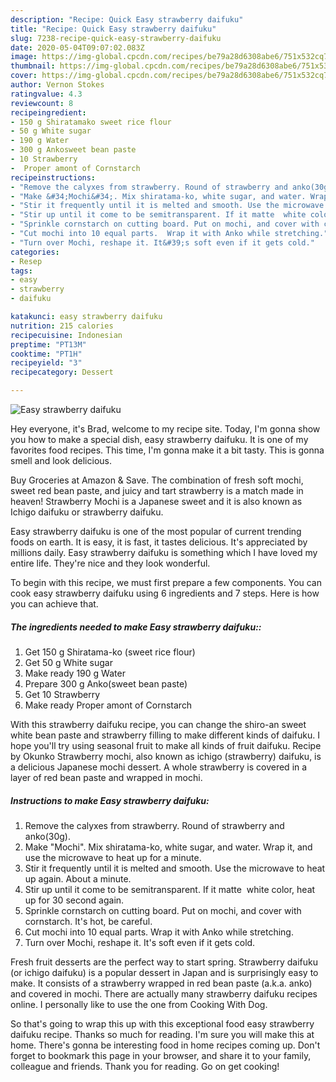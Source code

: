 ```yaml
---
description: "Recipe: Quick Easy strawberry daifuku"
title: "Recipe: Quick Easy strawberry daifuku"
slug: 7238-recipe-quick-easy-strawberry-daifuku
date: 2020-05-04T09:07:02.083Z
image: https://img-global.cpcdn.com/recipes/be79a28d6308abe6/751x532cq70/easy-strawberry-daifuku-recipe-main-photo.jpg
thumbnail: https://img-global.cpcdn.com/recipes/be79a28d6308abe6/751x532cq70/easy-strawberry-daifuku-recipe-main-photo.jpg
cover: https://img-global.cpcdn.com/recipes/be79a28d6308abe6/751x532cq70/easy-strawberry-daifuku-recipe-main-photo.jpg
author: Vernon Stokes
ratingvalue: 4.3
reviewcount: 8
recipeingredient:
- 150 g Shiratamako sweet rice flour
- 50 g White sugar
- 190 g Water
- 300 g Ankosweet bean paste
- 10 Strawberry
-  Proper amont of Cornstarch
recipeinstructions:
- "Remove the calyxes from strawberry. Round of strawberry and anko(30g)."
- "Make &#34;Mochi&#34;. Mix shiratama-ko, white sugar, and water. Wrap it, and use the microwave to heat up for a minute."
- "Stir it frequently until it is melted and smooth. Use the microwave to heat up again. About a minute."
- "Stir up until it come to be semitransparent. If it matte  white color, heat up for 30 second again."
- "Sprinkle cornstarch on cutting board. Put on mochi, and cover with cornstarch. It&#39;s hot, be careful."
- "Cut mochi into 10 equal parts.  Wrap it with Anko while stretching."
- "Turn over Mochi, reshape it. It&#39;s soft even if it gets cold."
categories:
- Resep
tags:
- easy
- strawberry
- daifuku

katakunci: easy strawberry daifuku
nutrition: 215 calories
recipecuisine: Indonesian
preptime: "PT13M"
cooktime: "PT1H"
recipeyield: "3"
recipecategory: Dessert

---
```



![Easy strawberry daifuku](https://img-global.cpcdn.com/recipes/be79a28d6308abe6/751x532cq70/easy-strawberry-daifuku-recipe-main-photo.jpg)

Hey everyone, it's Brad, welcome to my recipe site. Today, I'm gonna show you how to make a special dish, easy strawberry daifuku. It is one of my favorites food recipes. This time, I'm gonna make it a bit tasty. This is gonna smell and look delicious.

Buy Groceries at Amazon &amp; Save. The combination of fresh soft mochi, sweet red bean paste, and juicy and tart strawberry is a match made in heaven! Strawberry Mochi is a Japanese sweet and it is also known as Ichigo daifuku or strawberry daifuku.

Easy strawberry daifuku is one of the most popular of current trending foods on earth. It is easy, it is fast, it tastes delicious. It's appreciated by millions daily. Easy strawberry daifuku is something which I have loved my entire life. They're nice and they look wonderful.


To begin with this recipe, we must first prepare a few components. You can cook easy strawberry daifuku using 6 ingredients and 7 steps. Here is how you can achieve that.

##### The ingredients needed to make Easy strawberry daifuku::

1. Get 150 g Shiratama-ko (sweet rice flour)
1. Get 50 g White sugar
1. Make ready 190 g Water
1. Prepare 300 g Anko(sweet bean paste)
1. Get 10 Strawberry
1. Make ready  Proper amont of Cornstarch


With this strawberry daifuku recipe, you can change the shiro-an sweet white bean paste and strawberry filling to make different kinds of daifuku. I hope you&#39;ll try using seasonal fruit to make all kinds of fruit daifuku. Recipe by Okunko Strawberry mochi, also known as ichigo (strawberry) daifuku, is a delicious Japanese mochi dessert. A whole strawberry is covered in a layer of red bean paste and wrapped in mochi. 

##### Instructions to make Easy strawberry daifuku:

1. Remove the calyxes from strawberry. Round of strawberry and anko(30g).
1. Make &#34;Mochi&#34;. Mix shiratama-ko, white sugar, and water. Wrap it, and use the microwave to heat up for a minute.
1. Stir it frequently until it is melted and smooth. Use the microwave to heat up again. About a minute.
1. Stir up until it come to be semitransparent. If it matte  white color, heat up for 30 second again.
1. Sprinkle cornstarch on cutting board. Put on mochi, and cover with cornstarch. It&#39;s hot, be careful.
1. Cut mochi into 10 equal parts. 
Wrap it with Anko while stretching.
1. Turn over Mochi, reshape it. It&#39;s soft even if it gets cold.


Fresh fruit desserts are the perfect way to start spring. Strawberry daifuku (or ichigo daifuku) is a popular dessert in Japan and is surprisingly easy to make. It consists of a strawberry wrapped in red bean paste (a.k.a. anko) and covered in mochi. There are actually many strawberry daifuku recipes online. I personally like to use the one from Cooking With Dog. 

So that's going to wrap this up with this exceptional food easy strawberry daifuku recipe. Thanks so much for reading. I'm sure you will make this at home. There's gonna be interesting food in home recipes coming up. Don't forget to bookmark this page in your browser, and share it to your family, colleague and friends. Thank you for reading. Go on get cooking!
